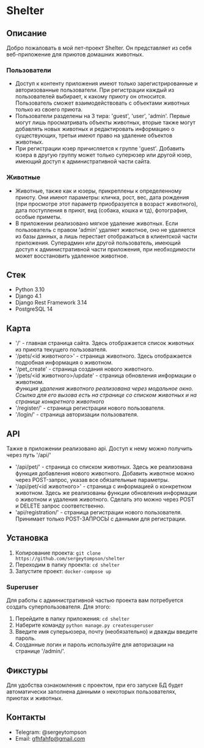 # Shelter

## Описание
Добро пожаловать в мой пет-проект Shelter. Он представляет из себя веб-приложение для приютов домашних животных.
### Пользователи
- Доступ к контенту приложения имеют только зарегистрированные и авторизованные пользователи. При регистрации каждый из 
пользователей выбирает, к какому приюту он относится. Пользователь сможет взаимодействовать с объектами животных только 
из своего приюта.
- Пользователи разделены на 3 тира: 'guest', 'user', 'admin'. Первые могут лишь просматривать объекты
животных, вторые также могут добавлять новых животных и редактировать информацию о существующих, третьи имеют право на
удаление объектов животных.
- При регистрации юзер причисляется к группе 'guest'. Добавить юзера в другую группу может
только суперюзер или другой юзер, имеющий доступ к административной части сайта.
### Животные
- Животные, также как и юзеры, прикреплены к определенному приюту. Они имеют параметры: кличка, рост, вес, дата рождения
(при просмотре этот параметр приобразуется в возраст животного), дата поступления в приют, вид (собака, кошка и тд), 
фотография, особые приметы.
- В приложении реализовано мягкое удаление животных. Если пользователь с правом 'admin' удаляет животное, оно не 
удаляется из базы данных, а лишь перестает отображаться в клиентской части приложения. Суперадмин или другой 
пользователь, имеющий доступ к административной части приложения, при необходимости может восстановить удаленное животное.

## Стек
+ Python 3.10
+ Django 4.1
+ Django Rest Framework 3.14
+ PostgreSQL 14

## Карта
- '/' - главная страница сайта. Здесь отображается список животных из приюта текущего пользователя.
- '/pets/<id животного>' - страница животного. Здесь отображается подробная информация о животном.
- '/pet_create' - страница создания нового животного.
- '/pets/<id животного>/update' - страница обновления информации о животном.  
*Функция удаления животного реализована через модальное окно. Ссылка для его вызова есть на странице со списком 
животных и на странице конкретного животного*
- '/register/' - страница регистрации нового пользователя.
- '/login/' - страница авторизации пользователя.

## API
Тажке в приложении реализовано api. Доступ к нему можно получить через путь '/api/'
- '/api/pet/' - страница со списком животных. Здесь же реализована функция добавления нового животного. Добавить 
животное можно через POST-запрос, указав все обязательные параметры.
- '/api/pet/<id животного>' - страница с информацией о конкретном животном. Здесь же реализованы функции обновления информации о 
животном и удаления животного. Сделать это можно через POST и DELETE запрос соответственно.
- 'api/registration/' - страница регистрации нового пользователя. Принимает только POST-ЗАПРОСЫ с данными для
регистрации.

## Установка
1. Копирование проекта: `git clone https://github.com/sergeytompson/shelter`
2. Переходим в папку проекта: `cd shelter`
3. Запустите проект: `docker-compose up`
### Superuser
Для работы с административной частью проекта вам потребуется создать суперпользователя. Для этого:
1. Перейдите в папку приложения: `cd shelter`
2. Наберите команду `python manage.py createsuperuser`
3. Введите имя суперьюзера, почту (необязательно) и дважды введите пароль.
4. Созданные логин и пароль используйте для авторизации на странице '/admin/'.

## Фикстуры
Для удобства ознакомления с проектом, при его запуске БД будет автоматически заполнена данными о некоторых пользователях,
приютах и животных.

## Контакты
+ Telegram: @sergeytompson
+ Email: gfhfahfp@gmail.com